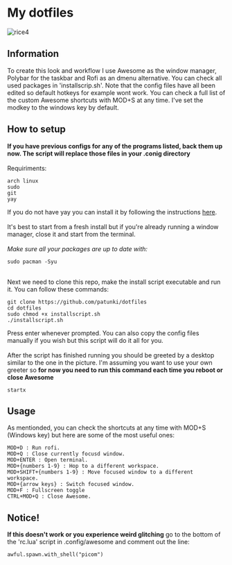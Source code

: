 # My dotfiles

![rice4](https://github.com/patunki/dotfiles/assets/96471980/e799199d-28e5-42a0-8954-216bc87b86a8)

## Information
To create this look and workflow I use Awesome as the window manager, Polybar for the taskbar and Rofi as an dmenu alternative. You can check all used packages in 'installscrip.sh'. Note that the config files have all been edited so default hotkeys for example wont work. You can check a full list of the custom Awesome shortcuts with MOD+S at any time. I've set the modkey to the windows key by default.

## How to setup
**If you have previous configs for any of the programs listed, back them up now. The script will replace those files in your .conig directory** <br> <br>
Requiriments: 
```
arch linux
sudo
git
yay
```
If you do not have yay you can install it by following the instructions [here](https://github.com/Jguer/yay).<br><br>
It's best to start from a fresh install but if you're already running a window manager, close it and start from the terminal.<br><br> *Make sure all your packages are up to date with:*
```
sudo pacman -Syu
```
<br> 
Next we need to clone this repo, make the install script executable and run it. You can follow these commands:

```
git clone https://github.com/patunki/dotfiles
cd dotfiles
sudo chmod +x installscript.sh
./installscript.sh
```
Press enter whenever prompted. You can also copy the config files manually if you wish but this script will do it all for you.
<br><br>
After the script has finished running you should be greeted by a desktop similar to the one in the picture. I'm assuming you want to use your own greeter so **for now you need to run this command each time you reboot or close Awesome**
```
startx
```
## Usage
As mentionded, you can check the shortcuts at any time with MOD+S (Windows key) but here are some of the most useful ones:
```
MOD+D : Run rofi.
MOD+Q : Close currently focusd window.
MOD+ENTER : Open terminal.
MOD+{numbers 1-9} : Hop to a different workspace.
MOD+SHIFT+{numbers 1-9} : Move focused window to a different workspace.
MOD+{arrow keys} : Switch focused window.
MOD+F : Fullscreen toggle
CTRL+MOD+Q : Close Awesome.
```

## Notice!
**If this doesn't work or you experience weird glitching** go to the bottom of the 'rc.lua' script in .config/awesome and comment out the line:
```
awful.spawn.with_shell("picom")
```
